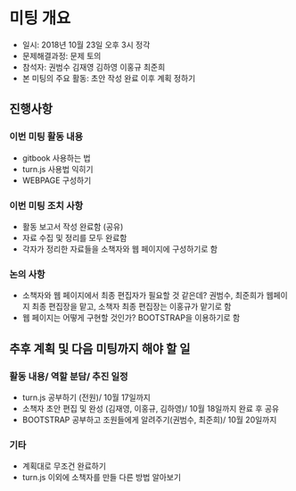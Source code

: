 # 미팅 개요

 * 일시: 2018년 10월 23일 오후 3시 정각
 * 문제해결과정: 문제 토의
 * 참석자: 권범수 김재영 김하영 이홍규 최준희
 * 본 미팅의 주요 활동: 초안 작성 완료 이후 계획 정하기


## 진행사항
### 이번 미팅 활동 내용

 * gitbook 사용하는 법
 * turn.js 사용법 익히기
 * WEBPAGE 구성하기

### 이번 미팅 조치 사항

 * 활동 보고서 작성 완료함 (공유)
 * 자료 수집 및 정리를 모두 완료함
 * 각자가 정리한 자료들을 소책자와 웹 페이지에 구성하기로 함

### 논의 사항

 * 소책자와 웹 페이지에서 최종 편집자가 필요할 것 같은데? 권범수, 최준희가 웹페이지 최종 편집장을 맡고, 소책자 최종 편집장는 이홍규가 맡기로 함
 * 웹 페이지는 어떻게 구현할 것인가? BOOTSTRAP을 이용하기로 함

## 추후 계획 및 다음 미팅까지 해야 할 일
### 활동 내용/ 역할 분담/ 추진 일정
 * turn.js 공부하기 (전원)/ 10월 17일까지
 * 소책자 초안 편집 및 완성 (김재영, 이홍규, 김하영)/ 10월 18일까지 완료 후 공유
 * BOOTSTRAP 공부하고 조원들에게 알려주기(권범수, 최준희)/ 10월 20일까지

### 기타
 * 계획대로 무조건 완료하기
 * turn.js 이외에 소책자를 만들 다른 방법 알아보기

